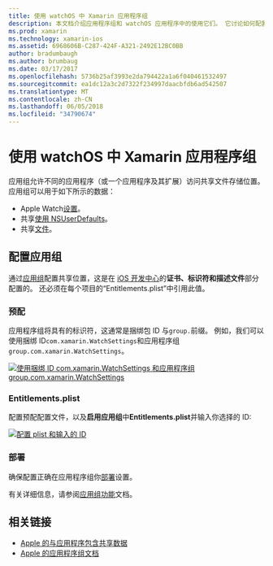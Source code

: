 ```yaml
---
title: 使用 watchOS 中 Xamarin 应用程序组
description: 本文档介绍应用程序组和 watchOS 应用程序中的使用它们。 它讨论如何配置设置要求、 Entitlements.plist 注意事项和部署应用程序组。
ms.prod: xamarin
ms.technology: xamarin-ios
ms.assetid: 6968606B-C287-424F-A321-2492E12BC0BB
author: bradumbaugh
ms.author: brumbaug
ms.date: 03/17/2017
ms.openlocfilehash: 5736b25af3993e2da794422a1a6f040461532497
ms.sourcegitcommit: ea1dc12a3c2d7322f234997daacbfdb6ad542507
ms.translationtype: MT
ms.contentlocale: zh-CN
ms.lasthandoff: 06/05/2018
ms.locfileid: "34790674"
---
```

# <a name="working-with-watchos-app-groups-in-xamarin"></a>使用 watchOS 中 Xamarin 应用程序组


应用组允许不同的应用程序（或一个应用程序及其扩展）访问共享文件存储位置。 应用组可以用于如下所示的数据：

- Apple Watch[设置](~/ios/watchos/app-fundamentals/settings.md)。
- 共享[使用 NSUserDefaults](~/ios/watchos/app-fundamentals/parent-app.md#nsuserdefaults)。
- 共享[文件](~/ios/watchos/app-fundamentals/parent-app.md#files)。

## <a name="configure-an-app-group"></a>配置应用组

通过[应用组](https://developer.apple.com/library/ios/documentation/Miscellaneous/Reference/EntitlementKeyReference/Chapters/EnablingAppSandbox.html#//apple_ref/doc/uid/TP40011195-CH4-SW19)配置共享位置，这是在 [iOS 开发中心](https://developer.apple.com/devcenter/ios/)的**证书、标识符和描述文件**部分配置的。 还必须在每个项目的“Entitlements.plist”中引用此值。

### <a name="provisioning"></a>预配

应用程序组将具有的标识符，这通常是捆绑包 ID 与`group.`前缀。 例如，我们可以使用捆绑 ID`com.xamarin.WatchSettings`和应用程序组`group.com.xamarin.WatchSettings`。

[![](app-groups-images/app-group-sml.png "使用捆绑 ID com.xamarin.WatchSettings 和应用程序组 group.com.xamarin.WatchSettings")](app-groups-images/app-group.png#lightbox)

### <a name="entitlementsplist"></a>Entitlements.plist

配置预配配置文件，以及**启用应用组**中**Entitlements.plist**并输入你选择的 ID:

[![](app-groups-images/entitlements-sml.png "配置 plist 和输入的 ID")](app-groups-images/entitlements.png#lightbox)


### <a name="deployment"></a>部署

确保配置正确在应用程序组你[部署](~/ios/watchos/deploy-test/index.md#App_Groups)设置。


有关详细信息，请参阅[应用组功能](~/ios/deploy-test/provisioning/capabilities/app-groups-capabilities.md)文档。


## <a name="related-links"></a>相关链接

- [Apple 的与应用程序包含共享数据](https://developer.apple.com/library/ios/documentation/General/Conceptual/ExtensibilityPG/ExtensionScenarios.html)
- [Apple 的应用程序组文档](https://developer.apple.com/library/ios/documentation/Miscellaneous/Reference/EntitlementKeyReference/Chapters/EnablingAppSandbox.html#//apple_ref/doc/uid/TP40011195-CH4-SW19)
